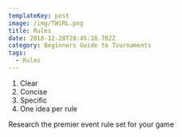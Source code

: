 ```yaml
---
templateKey: post
image: /img/TWiRL.png
title: Rules
date: 2018-12-28T20:45:18.782Z
category: Beginners Guide to Tournaments
tags:
  - Rules
---
```

1. Clear
2. Concise
3. Specific
4. One idea per rule

Research the premier event rule set for your game

